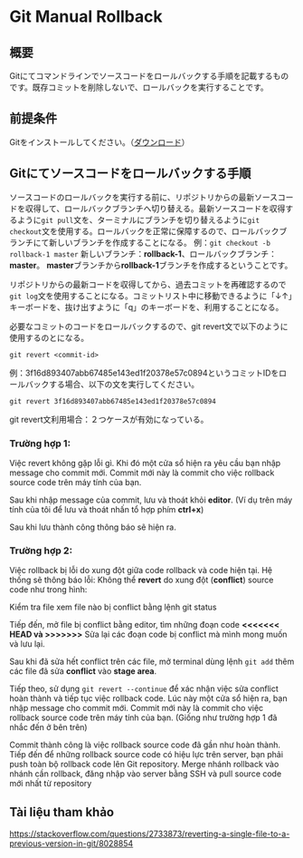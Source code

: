 # Git Manual Rollback
## 概要
Gitにてコマンドラインでソースコードをロールバックする手順を記載するものです。既存コミットを削除しないで、ロールバックを実行することです。

## 前提条件
Gitをインストールしてください。（[ダウンロード](https://git-scm.com/downloads)）

## Gitにてソースコードをロールバックする手順
ソースコードのロールバックを実行する前に、リポジトリからの最新ソースコードを収得して、ロールバックブランチへ切り替える。最新ソースコードを収得するように`git pull`文を、ターミナルにブランチを切り替えるように`git checkout`文を使用する。ロールバックを正常に保障するので、ロールバックブランチにて新しいブランチを作成することになる。
例：`git checkout -b rollback-1 master`
新しいブランチ：**rollback-1**、ロールバックブランチ：**master**。
**master**ブランチから**rollback-1**ブランチを作成するということです。

リポジトリからの最新コードを収得してから、過去コミットを再確認するので`git log`文を使用することになる。コミットリスト中に移動できるように「↓↑」キーボードを、抜け出すように「q」のキーボードを、利用することになる。

必要なコミットのコードをロールバックするので、git revert文で以下のように使用するのとになる。
```
git revert <commit-id>
```

例：3f16d893407abb67485e143ed1f20378e57c0894というコミットIDをロールバックする場合、以下の文を実行してください。
```
git revert 3f16d893407abb67485e143ed1f20378e57c0894
```

git revert文利用場合：２つケースが有効になっている。

### Trường hợp 1:
Việc revert không gặp lỗi gì. Khi đó một cửa sổ hiện ra yêu cầu bạn nhập message cho commit mới. Commit mới này là commit cho việc rollback source code trên máy tính của bạn.

Sau khi nhập message của commit, lưu và thoát khỏi **editor**. (Ví dụ trên máy tính của tôi để lưu và thoát nhấn tổ hợp phím **ctrl+x**)

Sau khi lưu thành công thông báo sẽ hiện ra.

### Trường hợp 2:
Việc rollback bị lỗi do xung đột giữa code rollback và code hiện tại. Hệ thống sẽ thông báo lỗi: Không thể **revert** do xung đột (**conflict**) source code như trong hình:

Kiểm tra file xem file nào bị conflict bằng lệnh git status

Tiếp đến, mở file bị conflict bằng editor, tìm những đoạn code **<<<<<<< HEAD và >>>>>>>**  Sửa lại các đoạn code bị conflict mà mình mong muốn và lưu lại.

Sau khi đã sửa hết conflict trên các file, mở terminal dùng lệnh ```git add``` thêm các file đã sửa **conflict** vào **stage area**. 

Tiếp theo, sử dụng ```git revert --continue``` để xác nhận việc sửa conflict hoàn thành và tiếp tục việc rollback code. Lúc này một cửa sổ hiện ra, bạn nhập message cho commit mới. Commit mới này là commit cho việc rollback source code trên máy tính của bạn. (Giống như trường hợp 1 đã nhắc đến ở bên trên)

Commit thành công là việc rollback source code đã gần như hoàn thành. Tiếp đến để những rollback source code có hiệu lực trên server, bạn phải push toàn bộ rollback code lên Git repository. Merge nhánh rollback vào nhánh cần rollback, đăng nhập vào server bằng SSH và pull source code mới nhất từ repository

## Tài liệu tham khảo
https://stackoverflow.com/questions/2733873/reverting-a-single-file-to-a-previous-version-in-git/8028854
